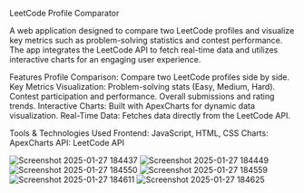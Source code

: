 LeetCode Profile Comparator

A web application designed to compare two LeetCode profiles and visualize key metrics such as problem-solving statistics and contest performance. The app integrates the LeetCode API to fetch real-time data and utilizes interactive charts for an engaging user experience.

Features
Profile Comparison: Compare two LeetCode profiles side by side.
Key Metrics Visualization:
Problem-solving stats (Easy, Medium, Hard).
Contest participation and performance.
Overall submissions and rating trends.
Interactive Charts: Built with ApexCharts for dynamic data visualization.
Real-Time Data: Fetches data directly from the LeetCode API.
 
Tools & Technologies Used
Frontend: JavaScript, HTML, CSS
Charts: ApexCharts
API: LeetCode API




![Screenshot 2025-01-27 184437](https://github.com/user-attachments/assets/bee85f49-af5d-4543-9f90-ee1592ca2e64)
![Screenshot 2025-01-27 184449](https://github.com/user-attachments/assets/6018f8fb-d449-49c9-96ff-6a32021df290)
![Screenshot 2025-01-27 184550](https://github.com/user-attachments/assets/6868f307-94ad-401c-9850-a483a1124e2e)
![Screenshot 2025-01-27 184559](https://github.com/user-attachments/assets/41f034f8-d8b0-4d3f-9c5e-4569497fbc96)
![Screenshot 2025-01-27 184611](https://github.com/user-attachments/assets/aa524e4d-da77-4104-a4bc-69f8decf8c27)
![Screenshot 2025-01-27 184625](https://github.com/user-attachments/assets/c570fda2-1310-42a3-ad8c-7a2ae9dfd23c)
